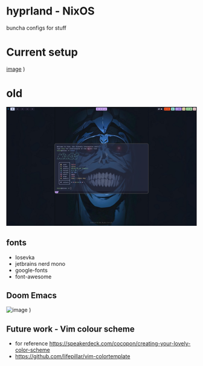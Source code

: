 # hyprland - NixOS
buncha configs for stuff
# Current setup
[image](https://github.com/Haize-uwu/hyprland/assets/84086558/16865f52-7c99-4eff-88ff-c0cd44e378d4)
)

# old
![](img.png)

## fonts
- Iosevka
- jetbrains nerd mono
- google-fonts
- font-awesome
## Doom Emacs
![image](https://github.com/Haize-uwu/hyprland/assets/84086558/c0e50ed3-04e6-444a-9723-bec4e5cec808)
)

## Future work - Vim colour scheme
- for reference https://speakerdeck.com/cocopon/creating-your-lovely-color-scheme
- https://github.com/lifepillar/vim-colortemplate
